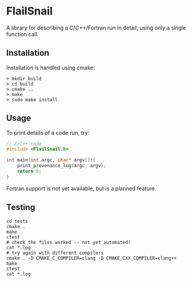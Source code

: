 # FlailSnail

A library for describing a C/C++/Fortran run in detail, using only a single function call.

## Installation

Installation is handled using cmake:

```
> mkdir build
> cd build
> cmake ..
> make
> sudo make install
```

## Usage

To print details of a code run, try:

```cpp
// C/C++ code
#include <FlailSnail.h>

int main(int argc, char* argv[]){
    print_provenance_log(argc, argv);
    return 0;
}
```

Fortran support is not yet available, but is a planned feature.

## Testing

```
cd tests
cmake .
make
ctest
# check the files worked -- not yet automated!
cat *.log
# try again with different compilers
cmake . -D CMAKE_C_COMPILER=clang -D CMAKE_CXX_COMPILER=clang++
make
ctest
cat *.log
```
